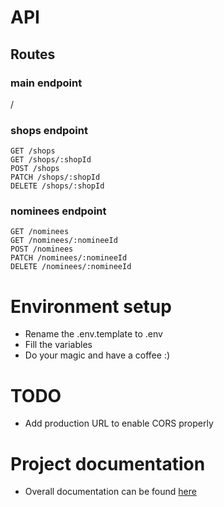 # API

## Routes

### main endpoint
/

### shops endpoint

```
GET /shops
GET /shops/:shopId
POST /shops
PATCH /shops/:shopId
DELETE /shops/:shopId
```

### nominees endpoint

```
GET /nominees
GET /nominees/:nomineeId
POST /nominees
PATCH /nominees/:nomineeId
DELETE /nominees/:nomineeId
```

# Environment setup
- Rename the .env.template to .env
- Fill the variables
- Do your magic and have a coffee :)

# TODO
- Add production URL to enable CORS properly

# Project documentation
- Overall documentation can be found [here](https://github.com/IT-in-Canada/adoptmyshop-docs)